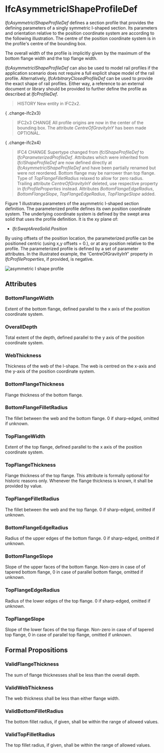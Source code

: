 # IfcAsymmetricIShapeProfileDef

_IfcAsymmetricIShapeProfileDef_ defines a section profile that provides the defining parameters of a singly symmetric I-shaped section. Its parameters and orientation relative to the position coordinate system are according to the following illustration. The centre of the position coordinate system is in the profile's centre of the bounding box.

The overall width of the profile is implicitly given by the maximum of the bottom flange width and the top flange width.

_IfcAsymmetricIShapeProfileDef_ can also be used to model rail profiles if the application scenario does not require a full explicit shape model of the rail profile. Alternatively, _IfcArbitraryClosedProfileDef_ can be used to provide the exact shape of rail profiles. Either way, a reference to an external document or library should be provided to further define the profile as described at _IfcProfileDef_.

> HISTORY  New entity in IFC2x2.

{ .change-ifc2x3}
> IFC2x3 CHANGE  All profile origins are now in the center of the bounding box. The attribute _CentreOfGravityInY_ has been made OPTIONAL.

{ .change-ifc2x4}
> IFC4 CHANGE  Supertype changed from _IfcIShapeProfileDef_ to _IfcParameterizedProfileDef_. Attributes which were inherited from _IfcIShapeProfileDef_ are now defined directly at _IfcAsymmetricIShapeProfileDef_ and have been partially renamed but were not reordered.
> Bottom flange may be narrower than top flange.
> Type of _TopFlangeFilletRadius_ relaxed to allow for zero radius.
> Trailing attribute _CentreOfGravityInY_ deleted, use respective property in _IfcProfileProperties_ instead.
> Attributes _BottomFlangeEdgeRadius_, _BottomFlangeSlope_, _TopFlangeEdgeRadius_, _TopFlangeSlope_ added.

Figure 1 illustrates parameters of the asymmetric I-shaped section definition. The parameterized profile defines its own position coordinate system. The underlying coordinate system is defined by the swept area solid that uses the profile definition. It is the xy plane of:

* _IfcSweptAreaSolid.Position_

By using offsets of the position location, the parameterized profile can be positioned centric (using x,y offsets = 0.), or at any position relative to the profile. The parameterized profile is defined by a set of parameter attributes. In the illustrated example, the 'CentreOfGravityInY' property in _IfcProfileProperties_, if provided, is negative.

![asymmetric I shape profile](../../../../figures/ifcasymmetricishapeprofiledef.gif "Figure 1 &mdash; Asymmetric I-shape profile")

## Attributes

### BottomFlangeWidth
Extent of the bottom flange, defined parallel to the x axis of the position coordinate system.

### OverallDepth
Total extent of the depth, defined parallel to the y axis of the position coordinate system.

### WebThickness
Thickness of the web of the I-shape. The web is centred on the x-axis and the y-axis of the position coordinate system.

### BottomFlangeThickness
Flange thickness of the bottom flange.

### BottomFlangeFilletRadius
The fillet between the web and the bottom flange.  0 if sharp-edged, omitted if unknown.

### TopFlangeWidth
Extent of the top flange, defined parallel to the x axis of the position coordinate system.

### TopFlangeThickness
Flange thickness of the top flange. This attribute is formally optional for historic reasons only. Whenever the flange thickness is known, it shall be provided by value.

### TopFlangeFilletRadius
The fillet between the web and the top flange.  0 if sharp-edged, omitted if unknown.

### BottomFlangeEdgeRadius
Radius of the upper edges of the bottom flange.  0 if sharp-edged, omitted if unknown.

### BottomFlangeSlope
Slope of the upper faces of the bottom flange.  Non-zero in case of of tapered bottom flange, 0 in case of parallel bottom flange, omitted if unknown.

### TopFlangeEdgeRadius
Radius of the lower edges of the top flange.  0 if sharp-edged, omitted if unknown.

### TopFlangeSlope
Slope of the lower faces of the top flange.  Non-zero in case of of tapered top flange, 0 in case of parallel top flange, omitted if unknown.

## Formal Propositions

### ValidFlangeThickness
The sum of flange thicknesses shall be less than the overall depth.

### ValidWebThickness
The web thickness shall be less than either flange width.

### ValidBottomFilletRadius
The bottom fillet radius, if given, shall be within the range of allowed values.

### ValidTopFilletRadius
The top fillet radius, if given, shall be within the range of allowed values.
